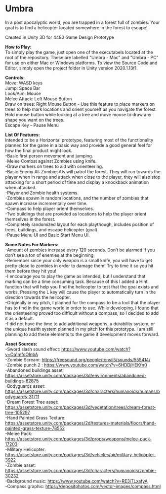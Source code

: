 # Umbra
In a post apocalyptic world, you are trapped in a forest full of zombies. Your goal is to find a helicopter located somewhere in the forest to escape!<br>

Created in Unity 3D for 4483 Game Design Prototype <br>

<b>How to Play: </b> <br>
To simply play the game, just open one of the executabels located at the root of the repository. These are labelled "Umbra - Mac" and "Umbra - PC" for use on either Mac or Windows platforms. To view the Source Code and Editor, simply open the project folder in Unity version 2020.1.13f1.  

<b>Controls:</b> <br>
Move: WASD keys<br>
Jump: Space Bar <br>
Look/Aim: Mouse<br>
Melee Attack: Left Mouse Button<br>
Draw on trees: Right Mouse Button - Use this feature to place markers on trees to help mark locations and orient yourself as you navigate the forest. Hold mouse button while looking at a tree and move mouse to draw any shape you want on the trees. <br>
Escape Key - Pause Menu <br>

<b>List Of Features: </b><br>
Intended to be a Horizontal prototype, featuring most of the functionality planned for the game in a basic way and provide a good general feel for how the final product might look. <br>
-Basic first person movement and jumping.<br>
-Melee Combat against Zombies using knife. <br>
-Draw markers on trees to aid with orienteering. <br>
-Basic Enemy AI: ZombiesAIs will patrol the forest. They will run towards the player when in range and attack when close to the player, they will also stop attacking for a short period of time and display a knockback animation when attacked. <br>
-Player and Zombie health systems. <br>
-Zombies spawn in random locations, and the number of zombies that spawn increase incrementally over time. <br>
-Compass to help player orient themselves. <br>
-Two buildings that are provided as locations to help the player orient themselves in the forest. <br>
-Completely randomized layout for each playthough, includes position of trees, buildings, and escape helicopter (goal). <br>
-Pause Menu UI and Basic Start Menu UI. <br>


<b>Some Notes For Markers:</b><br>
-Amount of zombies increase every 120 seconds. Don’t be alarmed if you don’t see a ton of enemies at the beginning <br>
-Remember since your only weapon is a small knife, you will have to get pretty close to zombies in order to damage them! Try to time it so you hit them before they hit you! <br>
-I encourage you to play the game as intended, but I understand that marking can be a time consuming task. Because of this I added a Hint function that will help you find the helicopter to test that the goal exists and works. Pressing the L key will cause the player to automatically turn in the direction towards the helicopter. <br>
-Originally in my pitch, I planned for the compass to be a tool that the player has to find in the game world in order to use. While developing, I found that the orienteering proved too difficult without a compass, so I decided to add it as a default. <br>
-I did not have the time to add additional weapons, a durability system, or the unique health system planned in my pitch for this prototype. I am still planning to add these elements to the game if development moves forward. <br>

<b>Asset Sources:</b><br>
-Sword slash sound effect: https://www.youtube.com/watch?v=Oa1mfoOInbA <br>
-Zombie Scream: https://freesound.org/people/tonsil5/sounds/555414/ <br>
-Zombie punch 2 : https://www.youtube.com/watch?v=6HDDjHEKfn0 <br>
-Abandoned buildings asset: https://assetstore.unity.com/packages/3d/environments/abandoned-buildings-62875 <br>
-Bodyguards asset: https://assetstore.unity.com/packages/3d/characters/humanoids/humans/bodyguards-31711 <br>
-Dream Forest Tree asset: https://assetstore.unity.com/packages/3d/vegetation/trees/dream-forest-tree-105297 <br>
-Hand Painted Grass Texture: https://assetstore.unity.com/packages/2d/textures-materials/floors/hand-painted-grass-texture-78552 <br>
-Melee Pack: https://assetstore.unity.com/packages/3d/props/weapons/melee-pack-17203 <br>
-Military Helicopter: https://assetstore.unity.com/packages/3d/vehicles/air/military-helicopter-3922 <br>
-Zombie asset: https://assetstore.unity.com/packages/3d/characters/humanoids/zombie-30232 <br>
-Background music: https://www.youtube.com/watch?v=RE3iTLxafyA <br>
-Compass graphic: https://depositphotos.com/vector-images/compass.html<br>



